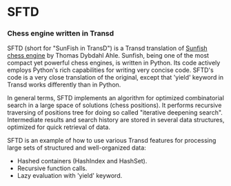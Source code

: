 # SFTD
### Chess engine written in Transd

SFTD (short for "SunFish in TransD") is a Transd translation of [Sunfish chess engine](https://github.com/thomasahle/sunfish) by Thomas Dybdahl Ahle. Sunfish, being one of the most compact yet powerful chess engines, is written in Python. Its code actively employs Python's rich capabilities for writing very concise code. SFTD's code is a very close translation of the original, except that 'yield' keyword in Transd works differently than in Python.

In general terms, SFTD implements an algorithm for optimized combinatorial search in a large space of solutions (chess positions). It performs recursive traversing of positions tree for doing so called "iterative deepening search". Intermediate results and search history are stored in several data structures, optimized for quick retrieval of data.

SFTD is an example of how to use various Transd features for processing large sets of structured and well-organized data: 

* Hashed containers (HashIndex and HashSet). 
* Recursive function calls.
* Lazy evaluation with 'yield' keyword.
